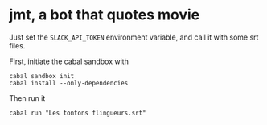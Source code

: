 # jmt, a bot that quotes movie

Just set the `SLACK_API_TOKEN` environment variable, and call it with some srt files.

First, initiate the cabal sandbox with

    cabal sandbox init
    cabal install --only-dependencies

Then run it

    cabal run "Les tontons flingueurs.srt"
